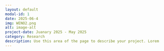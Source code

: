 ```yaml
---
layout: default
modal-id: 1
date: 2025-06-4
img: WENO2.png
alt: image-alt
project-date: Juanary 2025 - May 2025
category: Research
description: Use this area of the page to describe your project. Lorem ipsum dolor sit amet, consectetur adipisicing elit. Mollitia neque assumenda ipsam nihil, molestias magnam, recusandae quos quis inventore quisquam velit asperiores, vitae? Reprehenderit soluta, eos quod consequuntur itaque. Nam.
---
```

